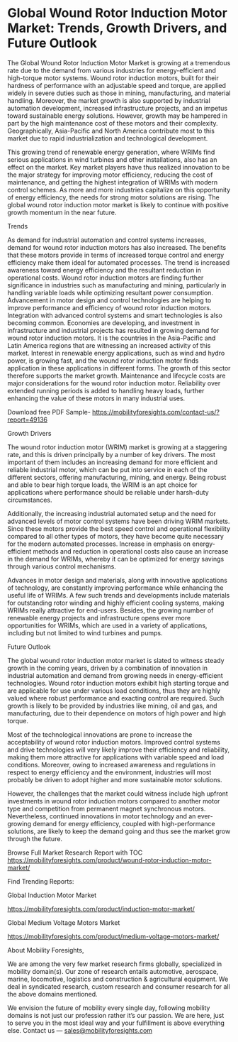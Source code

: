 # Global Wound Rotor Induction Motor Market: Trends, Growth Drivers, and Future Outlook
The Global Wound Rotor Induction Motor Market is growing at a tremendous rate due to the demand from various industries for energy-efficient and high-torque motor systems. Wound rotor induction motors, built for their hardness of performance with an adjustable speed and torque, are applied widely in severe duties such as those in mining, manufacturing, and material handling. Moreover, the market growth is also supported by industrial automation development, increased infrastructure projects, and an impetus toward sustainable energy solutions. However, growth may be hampered in part by the high maintenance cost of these motors and their complexity. Geographically, Asia-Pacific and North America contribute most to this market due to rapid industrialization and technological development.

This growing trend of renewable energy generation, where WRIMs find serious applications in wind turbines and other installations, also has an effect on the market. Key market players have thus realized innovation to be the major strategy for improving motor efficiency, reducing the cost of maintenance, and getting the highest integration of WRIMs with modern control schemes. As more and more industries capitalize on this opportunity of energy efficiency, the needs for strong motor solutions are rising. The global wound rotor induction motor market is likely to continue with positive growth momentum in the near future.

Trends

As demand for industrial automation and control systems increases, demand for wound rotor induction motors has also increased. The benefits that these motors provide in terms of increased torque control and energy efficiency make them ideal for automated processes.
The trend is increased awareness toward energy efficiency and the resultant reduction in operational costs. Wound rotor induction motors are finding further significance in industries such as manufacturing and mining, particularly in handling variable loads while optimizing resultant power consumption.
Advancement in motor design and control technologies are helping to improve performance and efficiency of wound rotor induction motors. Integration with advanced control systems and smart technologies is also becoming common.
Economies are developing, and investment in infrastructure and industrial projects has resulted in growing demand for wound rotor induction motors. It is the countries in the Asia-Pacific and Latin America regions that are witnessing an increased activity of this market.
Interest in renewable energy applications, such as wind and hydro power, is growing fast, and the wound rotor induction motor finds application in these applications in different forms. The growth of this sector therefore supports the market growth.
Maintenance and lifecycle costs are major considerations for the wound rotor induction motor. Reliability over extended running periods is added to handling heavy loads, further enhancing the value of these motors in many industrial uses.

Download free PDF Sample- https://mobilityforesights.com/contact-us/?report=49136

Growth Drivers

The wound rotor induction motor (WRIM) market is growing at a staggering rate, and this is driven principally by a number of key drivers. The most important of them includes an increasing demand for more efficient and reliable industrial motor, which can be put into service in each of the different sectors, offering manufacturing, mining, and energy. Being robust and able to bear high torque loads, the WRIM is an apt choice for applications where performance should be reliable under harsh-duty circumstances.

Additionally, the increasing industrial automated setup and the need for advanced levels of motor control systems have been driving WRIM markets. Since these motors provide the best speed control and operational flexibility compared to all other types of motors, they have become quite necessary for the modern automated processes. Increase in emphasis on energy-efficient methods and reduction in operational costs also cause an increase in the demand for WRIMs, whereby it can be optimized for energy savings through various control mechanisms.

Advances in motor design and materials, along with innovative applications of technology, are constantly improving performance while enhancing the useful life of WRIMs. A few such trends and developments include materials for outstanding rotor winding and highly efficient cooling systems, making WRIMs really attractive for end-users. Besides, the growing number of renewable energy projects and infrastructure opens ever more opportunities for WRIMs, which are used in a variety of applications, including but not limited to wind turbines and pumps.

Future Outlook

The global wound rotor induction motor market is slated to witness steady growth in the coming years, driven by a combination of innovation in industrial automation and demand from growing needs in energy-efficient technologies. Wound rotor induction motors exhibit high starting torque and are applicable for use under various load conditions, thus they are highly valued where robust performance and exacting control are required. Such growth is likely to be provided by industries like mining, oil and gas, and manufacturing, due to their dependence on motors of high power and high torque.

Most of the technological innovations are prone to increase the acceptability of wound rotor induction motors. Improved control systems and drive technologies will very likely improve their efficiency and reliability, making them more attractive for applications with variable speed and load conditions. Moreover, owing to increased awareness and regulations in respect to energy efficiency and the environment, industries will most probably be driven to adopt higher and more sustainable motor solutions.

However, the challenges that the market could witness include high upfront investments in wound rotor induction motors compared to another motor type and competition from permanent magnet synchronous motors. Nevertheless, continued innovations in motor technology and an ever-growing demand for energy efficiency, coupled with high-performance solutions, are likely to keep the demand going and thus see the market grow through the future.

Browse Full Market Research Report with TOC https://mobilityforesights.com/product/wound-rotor-induction-motor-market/

Find Trending Reports:

Global Induction Motor Market

https://mobilityforesights.com/product/induction-motor-market/

Global Medium Voltage Motors Market

https://mobilityforesights.com/product/medium-voltage-motors-market/

About Mobility Foresights,

We are among the very few market research firms globally, specialized in mobility domain(s). Our zone of research entails automotive, aerospace, marine, locomotive, logistics and construction & agricultural equipment. We deal in syndicated research, custom research and consumer research for all the above domains mentioned.

We envision the future of mobility every single day, following mobility domains is not just our profession rather it’s our passion. We are here, just to serve you in the most ideal way and your fulfillment is above everything else. Contact us — sales@mobilityforesights.com
